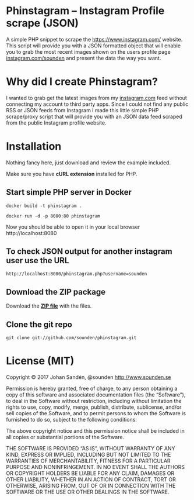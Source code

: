 # Phinstagram – Instagram Profile scrape (JSON)

A simple PHP snippet to scrape the https://www.instagram.com/<username> website. This script will provide you with a JSON formatted object that will enable you to grab the most recent images shown on the users profile page [instagram.com/sounden](https://www.instagram.com/sounden) and present the data the way you want.

# Why did I create Phinstagram?

I wanted to grab get the latest images from my [instagram.com](http://instagram.com) feed without connecting my account to third party apps. Since I could not find any public RSS or JSON feeds from Instagram I made this little simple PHP scrape/proxy script that will provide you with an JSON data feed scraped from the public Instagram profile website.

# Installation

Nothing fancy here, just download and review the example included.

Make sure you have **cURL extension** installed for PHP.

## Start simple PHP server in Docker

`docker build -t phinstagram .`

`docker run -d -p 8080:80 phinstagram`

Now you should be able to open it in your local browser http://localhost:8080


## To check JSON output for another instagram user use the URL

`http://localhost:8080/phinstagram.php?username=sounden`


## Download the ZIP package

Download the **[ZIP file](https://github.com/sounden/phinstagram/archive/master.zip)** with the files.

## Clone the git repo

	git clone git://github.com/sounden/phinstagram.git

# License (MIT)

Copyright © 2017 Johan Sandén, @sounden http://www.sounden.se

Permission is hereby granted, free of charge, to any person obtaining a copy of this software and associated documentation files (the “Software”), to deal in the Software without restriction, including without limitation the rights to use, copy, modify, merge, publish, distribute, sublicense, and/or sell copies of the Software, and to permit persons to whom the Software is furnished to do so, subject to the following conditions:

The above copyright notice and this permission notice shall be included in all copies or substantial portions of the Software.

THE SOFTWARE IS PROVIDED “AS IS”, WITHOUT WARRANTY OF ANY KIND, EXPRESS OR IMPLIED, INCLUDING BUT NOT LIMITED TO THE WARRANTIES OF MERCHANTABILITY, FITNESS FOR A PARTICULAR PURPOSE AND NONINFRINGEMENT. IN NO EVENT SHALL THE AUTHORS OR COPYRIGHT HOLDERS BE LIABLE FOR ANY CLAIM, DAMAGES OR OTHER LIABILITY, WHETHER IN AN ACTION OF CONTRACT, TORT OR OTHERWISE, ARISING FROM, OUT OF OR IN CONNECTION WITH THE SOFTWARE OR THE USE OR OTHER DEALINGS IN THE SOFTWARE.
